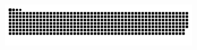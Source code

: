 <picture>
  <source media="(prefers-color-scheme: dark)" srcset="https://raw.githubusercontent.com/LushaocaiLushaocai/output/github-contribution-grid-snake-dark.svg">
  <source media="(prefers-color-scheme: light)" srcset="https://raw.githubusercontent.com/Lushaocai/Lushaocai/output/github-contribution-grid-snake.svg">
  <img alt="github contribution grid snake animation" src="https://raw.githubusercontent.com/Lushaocai/Lushaocai/output/github-contribution-grid-snake.svg">
</picture>
